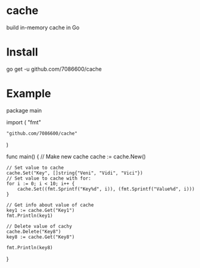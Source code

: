 # cache
build in-memory cache in Go

# Install

go get -u github.com/7086600/cache

# Example

package main

import (
	"fmt"

	"github.com/7086600/cache"
)

func main() {
	// Make new cache
	cache := cache.New()

	// Set value to cache
	cache.Set("Key", []string{"Veni", "Vidi", "Vici"})
	// Set value to cache with for:
	for i := 0; i < 10; i++ {
		cache.Set((fmt.Sprintf("Key%d", i)), (fmt.Sprintf("Value%d", i)))
	}

	// Get info about value of cache
	key1 := cache.Get("Key1")
	fmt.Println(key1)

	// Delete value of cachу
	cache.Delete("Key8")
	key8 := cache.Get("Key8")

	fmt.Println(key8)

}


